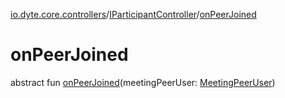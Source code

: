 [io.dyte.core.controllers](../index.md)/[IParticipantController](index.md)/[onPeerJoined](on-peer-joined.md)

# onPeerJoined


abstract fun [onPeerJoined](on-peer-joined.md)(meetingPeerUser: [MeetingPeerUser](../../com.dyte.mobilecorekmm.meeting.events.payloadmodel.inbound/-meeting-peer-user/index.md))
